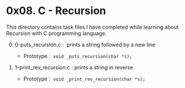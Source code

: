 <h1>0x08. C - Recursion</h1>

This directory contains task files I have completed while learning about Recursion with C programming language.

0. 0-puts_recursion.c : &nbsp;prints a string followed by a new line
   - Prototype : &nbsp;`void _puts_recursion(char *s);`

1. 1-print_rev_recursion.c : prints a string in reverse
   - Prototype : &nbsp;`void _print_rev_recursion(char *s);`
